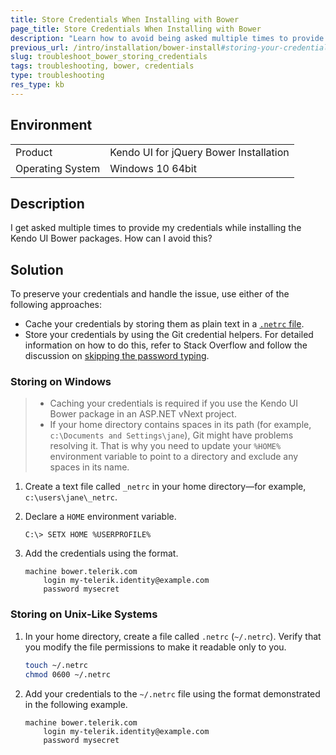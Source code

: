 ```yaml
---
title: Store Credentials When Installing with Bower
page_title: Store Credentials When Installing with Bower 
description: "Learn how to avoid being asked multiple times to provide your credentials while installing the Kendo UI Bower packages."
previous_url: /intro/installation/bower-install#storing-your-credentials
slug: troubleshoot_bower_storing_credentials
tags: troubleshooting, bower, credentials
type: troubleshooting
res_type: kb
---
```


## Environment

<table>
 <tr>
  <td>Product</td>
  <td>Kendo UI for jQuery Bower Installation</td>
 </tr>
 <tr>
  <td>Operating System</td>
  <td>Windows 10 64bit</td>
 </tr>
</table>

## Description 

I get asked multiple times to provide my credentials while installing the Kendo UI Bower packages. How can I avoid this? 

## Solution 

To preserve your credentials and handle the issue, use either of the following approaches:

* Cache your credentials by storing them as plain text in a [`.netrc` file](http://www.mavetju.org/unix/netrc.php).
* Store your credentials by using the Git credential helpers. For detailed information on how to do this, refer to Stack Overflow and follow the discussion on [skipping the password typing](http://stackoverflow.com/questions/5343068/is-there-a-way-to-skip-password-typing-when-using-https-github).

### Storing on Windows

> * Caching your credentials is required if you use the Kendo UI Bower package in an ASP.NET vNext project.
> * If your home directory contains spaces in its path (for example, `c:\Documents and Settings\jane`), Git might have problems resolving it. That is why you need to update your `%HOME%` environment variable to point to a directory and exclude any spaces in its name.

1. Create a text file called `_netrc` in your home directory&mdash;for example, `c:\users\jane\_netrc`.
1. Declare a `HOME` environment variable.

      ```
      C:\> SETX HOME %USERPROFILE%
      ```

1. Add the credentials using the format.

      ```
      machine bower.telerik.com
          login my-telerik.identity@example.com
          password mysecret
      ```

### Storing on Unix-Like Systems

1. In your home directory, create a file called `.netrc` (`~/.netrc`). Verify that you modify the file permissions to make it readable only to you.

      ```sh
      touch ~/.netrc
      chmod 0600 ~/.netrc
      ```

1. Add your credentials to the `~/.netrc` file using the format demonstrated in the following example.

      ```
      machine bower.telerik.com
          login my-telerik.identity@example.com
          password mysecret
      ```
	  